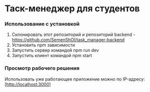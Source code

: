 # Таск-менеджер для студентов

### Использование с установкой
1. Склонировать этот репозиторий и репозиторий backend - https://github.com/SemenShOl/task_manager-backend
2. Установить npm зависимости
3. Запустить сервер командой npm run dev
4. Запустить клиент командой npm start

### Просмотр рабочего решения
Использовать уже работающее приложение можно по IP-адресу: 
 [[http://localhost:3000](http://31.129.107.71/login)]

